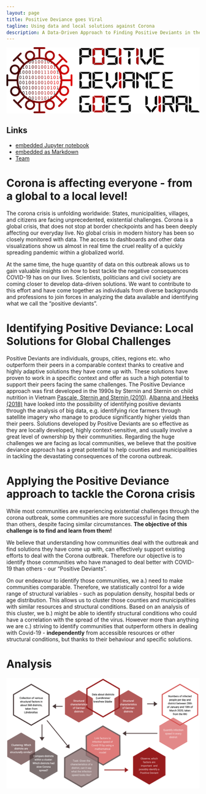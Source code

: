 ```yaml
---
layout: page
title: Positive Deviance goes Viral
tagline: Using data and local solutions against Corona
description: A Data-Driven Approach to Finding Positive Deviants in the Corona Crisis
---
```


![headerimg](/img/logo.png)



## Links
- [embedded Jupyter notebook](pages/jupyter.html)
- [embedded as Markdown](pages/Plots.html)
- [Team](pages/team.html)


# Corona is affecting everyone - from a global to a local level!
The corona crisis is unfolding worldwide: States, municipalities, villages, and citizens are facing unprecedented, existential challenges. Corona is a global crisis, that does not stop at border checkpoints and has been deeply affecting our everyday live. No global crisis in modern history has been so closely monitored with data. The access to dashboards and other data visualizations show us almost in real time the cruel reality of a quickly spreading pandemic within a globalized world. 

At the same time, the huge quantity of data on this outbreak allows us to gain valuable insights on how to best tackle the negative consequences COVID-19 has on our lives. Scientists, politicians and civil society are coming closer to develop data-driven solutions. We want to contribute to this effort and have come together as individuals from diverse backgrounds and professions to join forces in analyzing the data available and identifying what we call the “positive deviants”. 

# Identifying Positive Deviance: Local Solutions for Global Challenges
Positive Deviants are individuals, groups, cities, regions etc. who outperform their peers in a comparable context thanks to creative and highly adaptive solutions they have come up with. These solutions have proven to work in a specific context and offer as such a high potential to support their peers facing the same challenges. The Positive Deviance approach was first developed in the 1990s by Sternin and Sternin on child nutrition in Vietnam [Pascale, Sternin and Sternin (2010)](https://books.google.de/books/about/The_Power_Of_Positive_Deviance.html?id=nBgDmcy9SnkC&redir_esc=y "Pascale, Sternin and Sternin (2010)"). [Albanna and Heeks (2018)](https://onlinelibrary.wiley.com/doi/full/10.1002/isd2.12063 "Albanna and Heeks (2018)") have looked into the possibility of identifying positive deviants through the analysis of big data, e.g. identifying rice farmers through satellite imagery who manage to produce significantly higher yields than their peers. Solutions developed by Positive Deviants are so effective as they are locally developed, highly context-sensitive, and usually involve a great level of ownership by their communities. Regarding the huge challenges we are facing as local communities, we believe that the positive deviance approach has a great potential to help counties and municipalities in tackling the devastating consequences of the corona outbreak.  

# Applying the Positive Deviance approach to tackle the Corona crisis
While most communities are experiencing existential challenges through the corona outbreak, some communities are more successful in facing them than others, despite facing similar circumstances. **The objective of this challenge is to find and learn from them!**

We believe that understanding how communities deal with the outbreak and find solutions they have come up with, can effectively support existing efforts to deal with the Corona outbreak. 
Therefore our objective is to identify those communities who have managed to deal better with COVID-19 than others - our “Positive Deviants”.

On our endeavour to identify those communities, we a.) need to make communities comparable. Therefore, we statistically control for a wide range of structural variables - such as population density, hospital beds or age distribution. This allows us to cluster those counties and municipalities with similar resources and structural conditions. Based on an analysis of this cluster, we b.) might be able to identify structural conditions who could have a correlation with the spread of the virus. However more than anything we are c.) striving to identify communities that outperform others in dealing with Covid-19 - **independently** from accessible resources or other structural conditions, but thanks to their behaviour and specific solutions. 

# Analysis
![Structure](img/structure.png)
